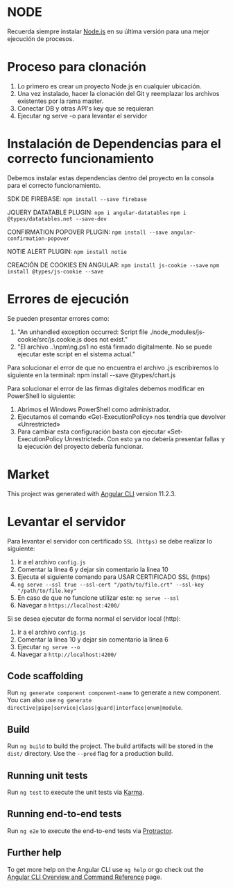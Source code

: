 # NODE

Recuerda siempre instalar [Node.js](https://nodejs.org/es/download/) en su última versión para una mejor ejecución de procesos.

# Proceso para clonación

1. Lo primero es crear un proyecto Node.js en cualquier ubicación.
2. Una vez instalado, hacer la clonación del Git y reemplazar los archivos existentes por la rama master.
3. Conectar DB y otras API's key que se requieran
4. Ejecutar ng serve -o para levantar el servidor

# Instalación de Dependencias para el correcto funcionamiento

Debemos instalar estas dependencias dentro del proyecto en la consola para el correcto funcionamiento.

SDK DE FIREBASE:
`npm install --save firebase`

JQUERY DATATABLE PLUGIN:
`npm i angular-datatables`
`npm i @types/datatables.net --save-dev`

CONFIRMATION POPOVER PLUGIN:
`npm install --save angular-confirmation-popover`

NOTIE ALERT PLUGIN:
`npm install notie`

CREACIÓN DE COOKIES EN ANGULAR:
`npm install js-cookie --save`
`npm install @types/js-cookie --save`

# Errores de ejecución
Se pueden presentar errores como: 
1. "An unhandled exception occurred: Script file ./node_modules/js-cookie/src/js.cookie.js does not exist." 
2. "El archivo ..\npm\ng.ps1 no está firmado digitalmente. No se puede ejecutar este script en el sistema actual." 

Para solucionar el error de que no encuentra el archivo .js escribiremos lo siguiente en la terminal:
npm install --save @types/chart.js

Para solucionar el error de las firmas digitales debemos modificar en PowerShell lo siguiente:
1. Abrimos el Windows PowerShell como administrador.
2. Ejecutamos el comando «Get-ExecutionPolicy» nos tendría que devolver «Unrestricted»
3. Para cambiar esta configuración basta con ejecutar «Set-ExecutionPolicy Unrestricted».
Con esto ya no debería presentar fallas y la ejecución del proyecto debería funcionar.

# Market

This project was generated with [Angular CLI](https://github.com/angular/angular-cli) version 11.2.3.

# Levantar el servidor

Para levantar el servidor con certificado `SSL (https)` se debe realizar lo siguiente:

1. Ir a el archivo `config.js` 
2. Comentar la linea 6 y dejar sin comentario la linea 10
3. Ejecuta el siguiente comando para USAR CERTIFICADO SSL (https)
4. `ng serve --ssl true --ssl-cert "/path/to/file.crt" --ssl-key "/path/to/file.key"`
5. En caso de que no funcione utilizar este: `ng serve --ssl`
6. Navegar a `https://localhost:4200/`

Si se desea ejecutar de forma normal el servidor local (http): 
1. Ir a el archivo `config.js`
2. Comentar la linea 10 y dejar sin comentario la linea 6
3. Ejecutar `ng serve --o`
4. Navegar a `http://localhost:4200/`


## Code scaffolding

Run `ng generate component component-name` to generate a new component. You can also use `ng generate directive|pipe|service|class|guard|interface|enum|module`.

## Build

Run `ng build` to build the project. The build artifacts will be stored in the `dist/` directory. Use the `--prod` flag for a production build.

## Running unit tests

Run `ng test` to execute the unit tests via [Karma](https://karma-runner.github.io).

## Running end-to-end tests

Run `ng e2e` to execute the end-to-end tests via [Protractor](http://www.protractortest.org/).

## Further help

To get more help on the Angular CLI use `ng help` or go check out the [Angular CLI Overview and Command Reference](https://angular.io/cli) page.
